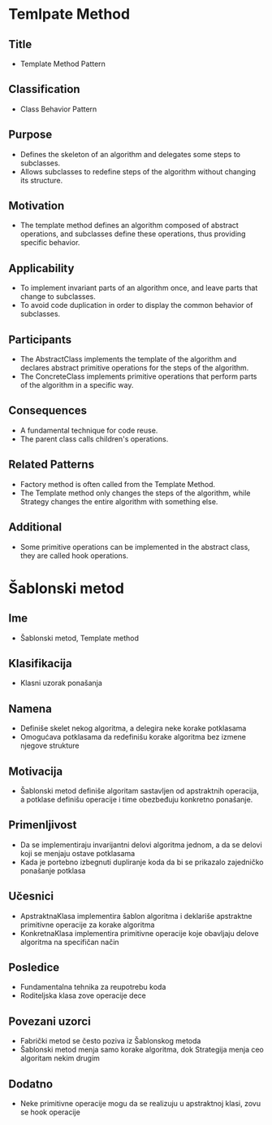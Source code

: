 # Temlpate Method

## Title
- Template Method Pattern

## Classification
- Class Behavior Pattern

## Purpose
- Defines the skeleton of an algorithm and delegates some steps to subclasses.
- Allows subclasses to redefine steps of the algorithm without changing its structure.

## Motivation
- The template method defines an algorithm composed of abstract operations, and subclasses define these operations, thus providing specific behavior.

## Applicability
- To implement invariant parts of an algorithm once, and leave parts that change to subclasses.
- To avoid code duplication in order to display the common behavior of subclasses.

## Participants
- The AbstractClass implements the template of the algorithm and declares abstract primitive operations for the steps of the algorithm.
- The ConcreteClass implements primitive operations that perform parts of the algorithm in a specific way.

## Consequences
- A fundamental technique for code reuse.
- The parent class calls children's operations.

## Related Patterns
- Factory method is often called from the Template Method.
- The Template method only changes the steps of the algorithm, while Strategy changes the entire algorithm with something else.

## Additional
- Some primitive operations can be implemented in the abstract class, they are called hook operations.




# Šablonski metod

## Ime
- Šablonski metod, Template method

## Klasifikacija
- Klasni uzorak ponašanja

## Namena
- Definiše skelet nekog algoritma, a delegira neke korake potklasama
- Omogućava potklasama da redefinišu korake algoritma bez izmene njegove strukture

## Motivacija
- Šablonski metod definiše algoritam sastavljen od apstraktnih operacija, a potklase definišu operacije i time obezbeđuju konkretno ponašanje.

## Primenljivost
- Da se implementiraju invarijantni delovi algoritma jednom, a da se delovi koji se menjaju ostave potklasama
- Kada je portebno izbegnuti dupliranje koda da bi se prikazalo zajedničko ponašanje potklasa

## Učesnici
- ApstraktnaKlasa implementira šablon algoritma i deklariše apstraktne primitivne operacije za korake algoritma
- KonkretnaKlasa implementira primitivne operacije koje obavljaju delove algoritma na specifičan način

## Posledice
- Fundamentalna tehnika za reupotrebu koda
- Roditeljska klasa zove operacije dece

## Povezani uzorci
- Fabrički metod se često poziva iz Šablonskog metoda
- Šablonski metod menja samo korake algoritma, dok Strategija menja ceo algoritam nekim drugim

## Dodatno
- Neke primitivne operacije mogu da se realizuju u apstraktnoj klasi, zovu se hook operacije
